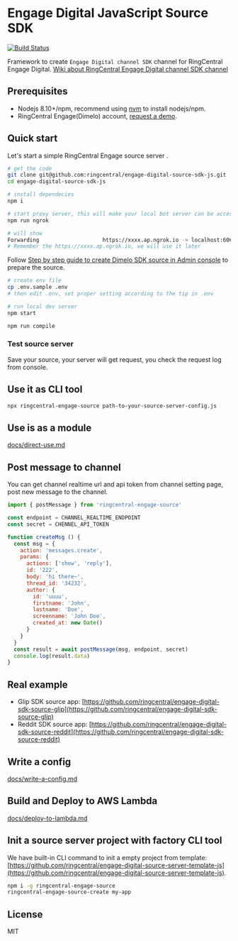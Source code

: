 # Engage Digital JavaScript Source SDK

[![Build Status](https://travis-ci.com/ringcentral/engage-digital-source-sdk-js.svg?branch=release)](https://travis-ci.com/ringcentral/engage-digital-source-sdk-js)

Framework to create `Engage Digital channel SDK` channel for RingCentral Engage Digital. [Wiki about RingCentral Engage Digital channel SDK channel](https://github.com/ringcentral/engage-digital-source-sdk/wiki)

## Prerequisites

- Nodejs 8.10+/npm, recommend using [nvm](https://github.com/creationix/nvm) to install nodejs/npm.
- RingCentral Engage(Dimelo) account, [request a demo](https://www.ringcentral.com/digital-customer-engagement.html).

## Quick start

Let's start a simple RingCentral Engage source server .

```bash
# get the code
git clone git@github.com:ringcentral/engage-digital-source-sdk-js.git
cd engage-digital-source-sdk-js

# install dependecies
npm i

# start proxy server, this will make your local bot server can be accessed by RingCentral service
npm run ngrok

# will show
Forwarding                    https://xxxx.ap.ngrok.io -> localhost:6066
# Remember the https://xxxx.ap.ngrok.io, we will use it later
```

Follow [Step by step guide to create Dimelo SDK source in Admin console](docs/enable-sdk-source.md) to prepare the source.

```bash
# create env file
cp .env.sample .env
# then edit .env, set proper setting according to the tip in .env

# run local dev server
npm start

npm run compile
```

### Test source server

Save your source, your server will get request, you check the request log from console.

## Use it as CLI tool

```bash
npx ringcentral-engage-source path-to-your-source-server-config.js
```

## Use is as a module

[docs/direct-use.md](docs/direct-use.md)

## Post message to channel

You can get channel realtime url and api token from channel setting page, post new message to the channel.

```js
import { postMessage } from 'ringcentral-engage-source'

const endpoint = CHANNEL_REALTIME_ENDPOINT
const secret = CHENNEL_API_TOKEN

function createMsg () {
  const msg = {
    action: 'messages.create',
    params: {
      actions: ['show', 'reply'],
      id: '222',
      body: 'hi there~',
      thread_id: '34232',
      author: {
        id: 'uuuu',
        firstname: 'John',
        lastname: 'Doe',
        screenname: 'John Doe',
        created_at: new Date()
      }
    }
  }
  const result = await postMessage(msg, endpoint, secret)
  console.log(result.data)
}
```

## Real example

- Glip SDK source app: [https://github.com/ringcentral/engage-digital-sdk-source-glip](https://github.com/ringcentral/engage-digital-sdk-source-glip)
- Reddit SDK source app: [https://github.com/ringcentral/engage-digital-sdk-source-reddit](https://github.com/ringcentral/engage-digital-sdk-source-reddit)

## Write a config

[docs/write-a-config.md](docs/write-a-config.md)

## Build and Deploy to AWS Lambda

[docs/deploy-to-lambda.md](docs/deploy-to-lambda.md)

## Init a source server project with factory CLI tool

We have built-in CLI command to init a empty project from template: [https://github.com/ringcentral/engage-digital-source-server-template-js](https://github.com/ringcentral/engage-digital-source-server-template-js).

```bash
npm i -g ringcentral-engage-source
ringcentral-engage-source-create my-app
```

## License

MIT
